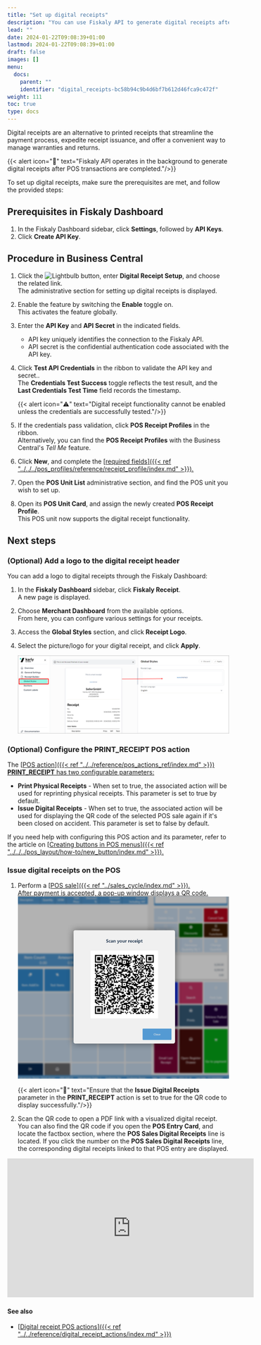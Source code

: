```yaml
---
title: "Set up digital receipts"
description: "You can use Fiskaly API to generate digital receipts after POS sales have been concluded. To set up this feature, follow the steps listed in this article."
lead: ""
date: 2024-01-22T09:08:39+01:00
lastmod: 2024-01-22T09:08:39+01:00
draft: false
images: []
menu:
  docs:
    parent: ""
    identifier: "digital_receipts-bc58b94c9b4d6bf7b612d46fca9c472f"
weight: 111
toc: true
type: docs
---
```


Digital receipts are an alternative to printed receipts that streamline the payment process, expedite receipt issuance, and offer a convenient way to manage warranties and returns.
 
{{< alert icon="📝" text="Fiskaly API operates in the background to generate digital receipts after POS transactions are completed."/>}}

To set up digital receipts, make sure the prerequisites are met, and follow the provided steps:

## Prerequisites in Fiskaly Dashboard

1. In the Fiskaly Dashboard sidebar, click **Settings**, followed by **API Keys**.
2. Click **Create API Key**.

## Procedure in Business Central

1. Click the ![Lightbulb](Lightbulb_icon.PNG) button, enter **Digital Receipt Setup**, and choose the related link.      
   The administrative section for setting up digital receipts is displayed.
2. Enable the feature by switching the **Enable** toggle on.     
   This activates the feature globally. 
3. Enter the **API Key** and **API Secret** in the indicated fields.       
   - API key uniquely identifies the connection to the Fiskaly API.
   - API secret is the confidential authentication code associated with the API key.
4. Click **Test API Credentials** in the ribbon to validate the API key and secret..     
   The **Credentials Test Success** toggle reflects the test result, and the **Last Credentials Test Time** field records the timestamp.

   {{< alert icon="⚠️" text="Digital receipt functionality cannot be enabled unless the credentials are successfully tested."/>}}

5. If the credentials pass validation, click **POS Receipt Profiles** in the ribbon.     
   Alternatively, you can find the **POS Receipt Profiles** with the Business Central's *Tell Me* feature.
6. Click **New**, and complete the [<ins>required fields<ins>]({{< ref "../../../pos_profiles/reference/receipt_profile/index.md" >}}).
7. Open the **POS Unit List** administrative section, and find the POS unit you wish to set up. 
8. Open its **POS Unit Card**, and assign the newly created **POS Receipt Profile**.    
   This POS unit now supports the digital receipt functionality.

## Next steps

### (Optional) Add a logo to the digital receipt header

You can add a logo to digital receipts through the Fiskaly Dashboard:

1. In the **Fiskaly Dashboard** sidebar, click **Fiskaly Receipt**.     
   A new page is displayed.
2. Choose **Merchant Dashboard** from the available options.     
   From here, you can configure various settings for your receipts.
3. Access the **Global Styles** section, and click **Receipt Logo**.
4. Select the picture/logo for your digital receipt, and click **Apply**.     

   ![fiskaly_logo](Images/fiskaly_logo.PNG)

### (Optional) Configure the PRINT_RECEIPT POS action

The [<ins>POS action<ins>]({{< ref "../../reference/pos_actions_ref/index.md" >}}) **PRINT_RECEIPT** has two configurable parameters: 

  - **Print Physical Receipts** - When set to true, the associated action will be used for reprinting physical receipts. This parameter is set to true by default.
  - **Issue Digital Receipts** - When set to true, the associated action will be used for displaying the QR code of the selected POS sale again if it's been closed on accident. This parameter is set to false by default.

If you need help with configuring this POS action and its parameter, refer to the article on [<ins>Creating buttons in POS menus<ins>]({{< ref "../../../pos_layout/how-to/new_button/index.md" >}}).

### Issue digital receipts on the POS

1. Perform a [<ins>POS sale<ins>]({{< ref "../sales_cycle/index.md" >}}).       
   After payment is accepted, a pop-up window displays a QR code.    
   ![scan_qr_sale](Images/scan_qr_sale.PNG)

   {{< alert icon="📝" text="Ensure that the <b>Issue Digital Receipts</b> parameter in the <b>PRINT_RECEIPT</b> action is set to true for the QR code to display successfully."/>}}

2. Scan the QR code to open a PDF link with a visualized digital receipt.     
   You can also find the QR code if you open the **POS Entry Card**, and locate the factbox section, where the **POS Sales Digital Receipts** line is located. If you click the number on the **POS Sales Digital Receipts** line, the corresponding digital receipts linked to that POS entry are displayed.


<iframe width="560" height="315" src="https://www.youtube.com/embed/Z4e4GaR_82U?si=P4JQ4i0dJ1xydrBo" title="YouTube video player" frameborder="0" allow="accelerometer; autoplay; clipboard-write; encrypted-media; gyroscope; picture-in-picture; web-share" allowfullscreen></iframe>

#### See also

- [<ins>Digital receipt POS actions<ins>]({{< ref "../../reference/digital_receipt_actions/index.md" >}})